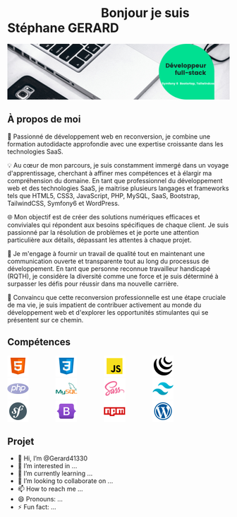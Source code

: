 # &nbsp;&nbsp;&nbsp;&nbsp;&nbsp;&nbsp;&nbsp;&nbsp;&nbsp;&nbsp;&nbsp;&nbsp;&nbsp;&nbsp;&nbsp;&nbsp;&nbsp;&nbsp;&nbsp;&nbsp;&nbsp;&nbsp;&nbsp;&nbsp;&nbsp;&nbsp;&nbsp;&nbsp;&nbsp;&nbsp;&nbsp;&nbsp;Bonjour je suis Stéphane GERARD
<img src="https://github.com/Gerard41330/Stephane-GERARD/blob/main/Developpeur-full-stack.png">

## À propos de moi
<p>🚀 Passionné de développement web en reconversion, je combine une formation autodidacte approfondie avec une expertise croissante dans les technologies SaaS.

💡 Au cœur de mon parcours, je suis constamment immergé dans un voyage d'apprentissage, cherchant à affiner mes compétences et à élargir ma compréhension du domaine. En tant que professionnel du développement web et des technologies SaaS, je maitrise plusieurs langages et frameworks tels que HTML5, CSS3, JavaScript, PHP, MySQL, SaaS, Bootstrap, TailwindCSS, Symfony6 et WordPress.

🌐 Mon objectif est de créer des solutions numériques efficaces et conviviales qui répondent aux besoins spécifiques de chaque client. Je suis passionné par la résolution de problèmes et je porte une attention particulière aux détails, dépassant les attentes à chaque projet.

💼 Je m'engage à fournir un travail de qualité tout en maintenant une communication ouverte et transparente tout au long du processus de développement. En tant que personne reconnue travailleur handicapé (RQTH), je considère la diversité comme une force et je suis déterminé à surpasser les défis pour réussir dans ma nouvelle carrière.

🌟 Convaincu que cette reconversion professionnelle est une étape cruciale de ma vie, je suis impatient de contribuer activement au monde du développement web et d'explorer les opportunités stimulantes qui se présentent sur ce chemin.</p>

## Compétences 
<img src="https://github.com/Gerard41330/Stephane-GERARD/blob/main/icons8-html5-48.png" style="margin-right: 30px;">&nbsp;&nbsp;&nbsp;&nbsp;&nbsp;&nbsp;&nbsp;&nbsp;<img src="https://github.com/Gerard41330/Stephane-GERARD/blob/main/icons8-css3-48.png" style="margin-right: 30px;">&nbsp;&nbsp;&nbsp;&nbsp;&nbsp;&nbsp;&nbsp;&nbsp;<img src="https://github.com/Gerard41330/Stephane-GERARD/blob/main/icons8-js-48.png" style="margin-right: 30px;">&nbsp;&nbsp;&nbsp;&nbsp;&nbsp;&nbsp;&nbsp;&nbsp;<img src="https://github.com/Gerard41330/Stephane-GERARD/blob/main/icons8-jquery-48.png" style="margin-right: 30px;">&nbsp;&nbsp;&nbsp;&nbsp;&nbsp;&nbsp;&nbsp;&nbsp;<img src="https://github.com/Gerard41330/Stephane-GERARD/blob/main/icons8-php-48.png" style="margin-right: 30px;">&nbsp;&nbsp;&nbsp;&nbsp;&nbsp;&nbsp;&nbsp;&nbsp;<img src="https://github.com/Gerard41330/Stephane-GERARD/blob/main/icons8-mysql-48.png" style="margin-right: 30px;">&nbsp;&nbsp;&nbsp;&nbsp;&nbsp;&nbsp;&nbsp;&nbsp;<img src="https://github.com/Gerard41330/Stephane-GERARD/blob/main/icons8-toupet-48.png" style="margin-right: 30px;">&nbsp;&nbsp;&nbsp;&nbsp;&nbsp;&nbsp;&nbsp;&nbsp;<img src="https://github.com/Gerard41330/Stephane-GERARD/blob/main/icons8-tailwind-css-48.png" style="margin-right: 30px;">&nbsp;&nbsp;&nbsp;&nbsp;&nbsp;&nbsp;&nbsp;&nbsp;<img src="https://github.com/Gerard41330/Stephane-GERARD/blob/main/icons8-symfony-48 (1).png" style="margin-right: 30px;">&nbsp;&nbsp;&nbsp;&nbsp;&nbsp;&nbsp;&nbsp;&nbsp;<img src="https://github.com/Gerard41330/Stephane-GERARD/blob/main/icons8-bootstrap-48.png" style="margin-right: 30px;">&nbsp;&nbsp;&nbsp;&nbsp;&nbsp;&nbsp;&nbsp;&nbsp;<img src="https://github.com/Gerard41330/Stephane-GERARD/blob/main/icons8-npm-48.png" style="margin-right: 30px;">&nbsp;&nbsp;&nbsp;&nbsp;&nbsp;&nbsp;&nbsp;&nbsp;<img src="https://github.com/Gerard41330/Stephane-GERARD/blob/main/icons8-wordpress-48.png" style="margin-right: 30px;">

## Projet

- 👋 Hi, I’m @Gerard41330
- 👀 I’m interested in ...
- 🌱 I’m currently learning ...
- 💞️ I’m looking to collaborate on ...
- 📫 How to reach me ...
- 😄 Pronouns: ...
- ⚡ Fun fact: ...

<!---
Gerard41330/Gerard41330 is a ✨ special ✨ repository because its `README.md` (this file) appears on your GitHub profile.
You can click the Preview link to take a look at your changes.
--->
